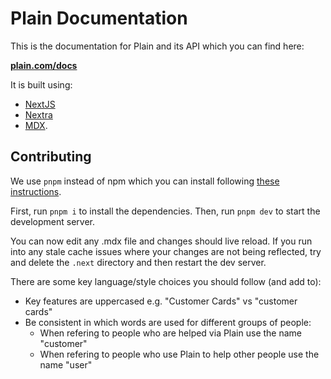 # Plain Documentation

This is the documentation for Plain and its API which you can find here:

[**plain.com/docs**](https://plain.com/docs)

It is built using:

- [NextJS](https://nextjs.org/)
- [Nextra](https://nextra.site/)
- [MDX](https://mdxjs.com/).

## Contributing

We use `pnpm` instead of npm which you can install following [these instructions](https://pnpm.io/installation).

First, run `pnpm i` to install the dependencies. Then, run `pnpm dev` to start the development server.

You can now edit any .mdx file and changes should live reload. If you run into any stale cache issues where your changes are not being reflected, try and delete the `.next` directory and then restart the dev server.

There are some key language/style choices you should follow (and add to):

- Key features are uppercased e.g. "Customer Cards" vs "customer cards"
- Be consistent in which words are used for different groups of people:
  - When refering to people who are helped via Plain use the name "customer"
  - When refering to people who use Plain to help other people use the name "user"
